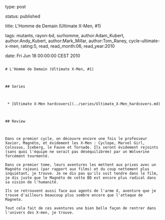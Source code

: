 type: post
status: published
title: L'Homme de Demain (Ultimate X-Men, #1)
tags:  mutants,  rayon-bd,  surhomme, author:Adam_Kubert, author:Andy_Kubert, author:Mark_Millar, author:Tom_Raney, cycle-ultimate-x-men, rating:5, read, read_month:06, read_year:2010
date: Fri Jun 18 00:00:00 CEST 2010
~~~~~~
# L'Homme de Demain (Ultimate X-Men, #1)

## Series

 * [Ultimate X-Men hardcovers](../series/Ultimate_X-Men_hardcovers.md)

## Review

Dans ce premier cycle, on découvre encore une fois le professeur Xavier, Magnéto, et évidement les X-Men : Cyclope, Marvel Girl, Colossus, Iceberg, le Fauve et Tornade. Ils seront évidement rejoints (sans quoi l'équipe ne serait pas déséquilibrée) par un Wolverine forcément tourmenté.  
Dans ce premier tome, leurs aventures les mettent aux prises avec un Magnéto rajeuni (par rapport aux films) et du coup nettement plus inquiétant, je trouve. Je ne dis pas qu'ils soit tendre dans le film, je dis juste que le Magnéto de cette BD est encore plus radical dans sa vision de l'humanité.  
Ils se retrouvent aussi face aux agents de l'arme X, aventure que je trouve d'ailleurs beaucoup plus sombre encore que l'attaque de Magneto.  
Tout cela fait de ces aventures une bien belle façon de rentrer dans l'univers des X-men, je trouve.